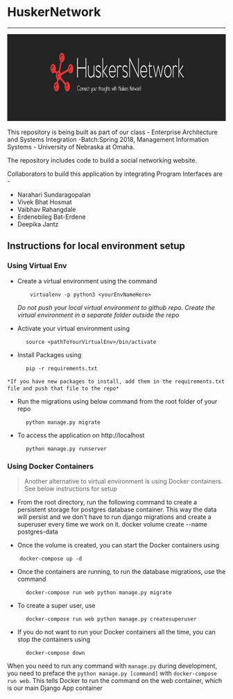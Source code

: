 # HuskerNetwork  
---------------------------------------------------------------------------------------------------------
<div style="text-align:center">
<img src="https://github.com/Jantz021991/HuskerNetwork/blob/master/HuskersNetwork.JPG" width="800" height="200" />
                                                                                                               </div>


This repository is being built as part of our class - Enterprise Architecture and Systems Integration -Batch:Spring 2018, Management Information Systems - University of Nebraska at Omaha.

The repository includes code to build a social networking website.

Collaborators to build this application by integrating Program Interfaces are -

* Narahari Sundaragopalan
* Vivek Bhat Hosmat
* Vaibhav Rahangdale
* Erdenebileg Bat-Erdene
* Deepika Jantz


## Instructions for local environment setup

### Using Virtual Env

* Create a virtual environment using the command
  ```
      virtualenv -p python3 <yourEnvNameHere>
  ```

    *Do not push your local virtual environment to github repo. Create the virtual environment in a separate folder outside the repo*

* Activate your virtual environment using
```
      source <pathToYourVirtualEnv>/bin/activate
```
* Install Packages using
```
      pip -r requirements.txt
```
    *If you have new packages to install, add them in the requirements.txt file and push that file to the repo*

* Run the migrations using below command from the root folder of your repo
```
      python manage.py migrate
```
* To access the application on http://localhost
```
      python manage.py runserver
```


### Using Docker Containers

> Another alternative to virtual environment is using Docker containers. See below instructions for setup

* From the root directory, run the following command to create a persistent storage for postgres database container. This way the data will persist and we don't have to run django migrations and create a superuser every time we work on it.
      docker volume create --name postgres-data

* Once the volume is created, you can start the Docker containers using
```
    docker-compose up -d
```

* Once the containers are running, to run the database migrations, use the command
```
      docker-compose run web python manage.py migrate
```

* To create a super user, use
```
      docker-compose run web python manage.py createsuperuser
```

* If you do not want to run your Docker containers all the time, you can stop the containers using
```
      docker-compose down
```

When you need to run any command with ```manage.py``` during development, you need to preface the ```python manage.py [command]``` with ```docker-compose run web```. This tells Docker to run the command on the web container, which is our main Django App container
